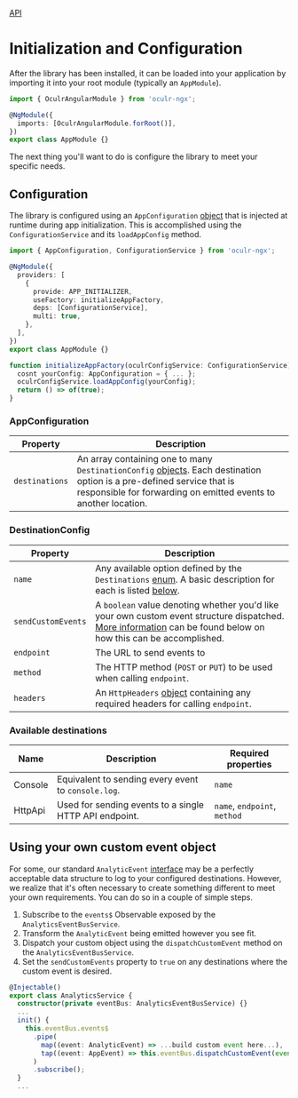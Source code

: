 [API](./README.md)

# Initialization and Configuration

After the library has been installed, it can be loaded into your application by importing it into your root module (typically an `AppModule`).


```typescript
import { OculrAngularModule } from 'oculr-ngx';

@NgModule({
  imports: [OculrAngularModule.forRoot()],
})
export class AppModule {}
```

The next thing you'll want to do is configure the library to meet your specific needs.

## Configuration

The library is configured using an `AppConfiguration` [object](#appconfiguration) that is injected at runtime during app initialization. This is accomplished using the `ConfigurationService` and its `loadAppConfig` method.

```typescript
import { AppConfiguration, ConfigurationService } from 'oculr-ngx';

@NgModule({
  providers: [
    {
      provide: APP_INITIALIZER,
      useFactory: initializeAppFactory,
      deps: [ConfigurationService],
      multi: true,
    },
  ],
})
export class AppModule {}

function initializeAppFactory(oculrConfigService: ConfigurationService): () => Observable<boolean> {
  cosnt yourConfig: AppConfiguration = { ... };
  oculrConfigService.loadAppConfig(yourConfig);
  return () => of(true);
}
```

### AppConfiguration

| Property | Description |
| -------- | ----------- |
| `destinations` | An array containing one to many `DestinationConfig` [objects](#destinationconfig). Each destination option is a pre-defined service that is responsible for forwarding on emitted events to another location. |

### DestinationConfig

| Property | Description |
| -------- | ----------- |
| `name`| Any available option defined by the `Destinations` [enum](../projects/oculr-ngx/src/lib/models/destinations.enum.ts). A basic description for each is listed [below](#available-destinations). |
| `sendCustomEvents` | A `boolean` value denoting whether you'd like your own custom event structure dispatched. [More information](#using-your-own-custom-event-object) can be found below on how this can be accomplished. |
| `endpoint` | The URL to send events to |
| `method` | The HTTP method (`POST` or `PUT`) to be used when calling `endpoint`. |
| `headers` | An `HttpHeaders` [object](https://angular.io/api/common/http/HttpHeaders) containing any required headers for calling `endpoint`. |

### Available destinations

| Name | Description | Required properties |
| ---- | ----------- | ------------------- |
| Console | Equivalent to sending every event to `console.log`. | `name` |
| HttpApi | Used for sending events to a single HTTP API endpoint. | `name`, `endpoint`, `method` |

## Using your own custom event object

For some, our standard `AnalyticEvent` [interface](../projects/oculr-ngx/src/lib/models/analytic-event.interface.ts) may be a perfectly acceptable data structure to log to your configured destinations. However, we realize that it's often necessary to create something different to meet your own requirements. You can do so in a couple of simple steps.

1. Subscribe to the `events$` Observable exposed by the `AnalyticsEventBusService`.
1. Transform the `AnalyticEvent` being emitted however you see fit.
1. Dispatch your custom object using the `dispatchCustomEvent` method on the `AnalyticsEventBusService`.
1. Set the `sendCustomEvents` property to `true` on any destinations where the custom event is desired.

```typescript
@Injectable()
export class AnalyticsService {
  constructor(private eventBus: AnalyticsEventBusService) {}
  ...
  init() {
    this.eventBus.events$
      .pipe(
        map((event: AnalyticEvent) => ...build custom event here...),
        tap((event: AppEvent) => this.eventBus.dispatchCustomEvent(event))
      )
      .subscribe();
  }
  ...
```
